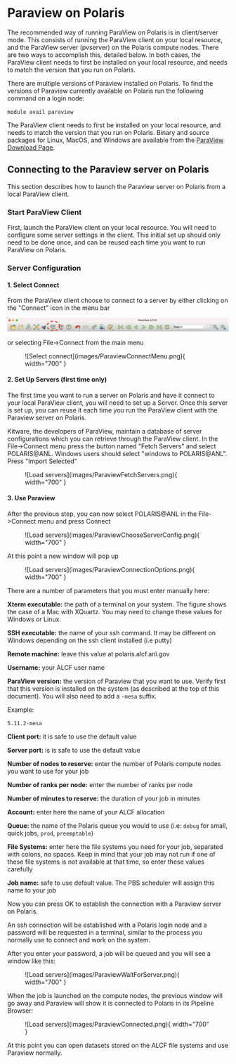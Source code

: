 # Paraview on Polaris

The recommended way of running ParaView on Polaris is in client/server mode. This consists of running the ParaView client on your local resource, and the ParaView server (pvserver) on the Polaris compute nodes. There are two ways to accomplish this, detailed below. In both cases, the ParaView client needs to first be installed on your local resource, and needs to match the version that you run on Polaris.

There are multiple versions of Paraview installed on Polaris. To find the versions of Paraview currently available on Polaris run the following command on a login node: 
```
module avail paraview
```

The ParaView client needs to first be installed on your local resource, and needs to match the version that you run on Polaris. Binary and source packages for Linux, MacOS, and Windows are available from the [ParaView Download Page](https://www.paraview.org/download/). 

## Connecting to the Paraview server on Polaris
This section describes how to launch the Paraview server on Polaris from a local ParaView client.

### Start ParaView Client
First, launch the ParaView client on your local resource. You will need to configure some server settings in the client. This initial set up should only need to be done once, and can be reused each time you want to run ParaView on Polaris.

### Server Configuration

#### 1. Select Connect
From the ParaView client choose to connect to a server by either clicking on the "Connect" icon in the menu bar
 
![Connect icon](images/connect-icon.png) 

or selecting File->Connect from the main menu

<figure markdown>
  ![Select connect](images/ParaviewConnectMenu.png){ width="700" }
</figure>

#### 2. Set Up Servers (first time only)
The first time you want to run a server on Polaris and have it connect to your local ParaView client, you will need to set up a Server. Once this server is set up, you can reuse it each time you run the ParaView client with the Paraview server on Polaris.

Kitware, the developers of ParaView, maintain a database of server configurations which you can retrieve through the ParaView client. In the File->Connect menu press the button named "Fetch Servers" and select POLARIS@ANL. Windows users should select "windows to POLARIS@ANL". Press "Import Selected"

<figure markdown>
  ![Load servers](images/ParaviewFetchServers.png){ width="700" }
</figure>

#### 3. Use Paraview

After the previous step, you can now select POLARIS@ANL in the File->Connect menu and press Connect

<figure markdown>
  ![Load servers](images/ParaviewChooseServerConfig.png){ width="700" }
</figure>

At this point a new window will pop up

<figure markdown>
  ![Load servers](images/ParaviewConnectionOptions.png){ width="700" }
</figure>

There are a number of parameters that you must enter manually here:

**Xterm executable:** the path of a terminal on your system. The figure shows the case of a Mac with XQuartz. You may need to change these values for Windows or Linux.

**SSH executable:** the name of your ssh command. It may be different on Windows depending on the ssh client installed (i.e putty)

**Remote machine:** leave this value at polaris.alcf.anl.gov

**Username:** your ALCF user name

**ParaView version:** the version of Paraview that you want to use. Verify first that this version is installed on the system (as described at the top of this document). You will also need to add a `-mesa` suffix.

Example:
```
5.11.2-mesa
```

**Client port:** it is safe to use the default value

**Server port:** is is safe to use the default value

**Number of nodes to reserve:** enter the number of Polaris compute nodes you want to use for your job

**Number of ranks per node:** enter the number of ranks per node

**Number of minutes to reserve:** the duration of your job in minutes

**Account:** enter here the name of your ALCF allocation

**Queue:** the name of the Polaris queue you would to use (i.e: `debug` for small, quick jobs, `prod`, `preemptable`)

**File Systems:** enter here the file systems you need for your job, separated with colons, no spaces. Keep in mind that your job may not run if one of these file systems is not available at that time, so enter these values carefully

**Job name:** safe to use default value. The PBS scheduler will assign this name to your job

Now you can press OK to establish the connection with a Paraview server on Polaris.

An ssh connection will be established with a Polaris login node and a password will be requested in a terminal, similar to the process you normally use to connect and work on the system.

After you enter your password, a job will be queued and you will see a window like this:

<figure markdown>
  ![Load servers](images/ParaviewWaitForServer.png){ width="700" }
</figure>

When the job is launched on the compute nodes, the previous window will go away and Paraview will show it is connected to Polaris in its Pipeline Browser:

<figure markdown>
  ![Load servers](images/ParaviewConnected.png){ width="700" }
</figure>

At this point you can open datasets stored on the ALCF file systems and use Paraview normally.

